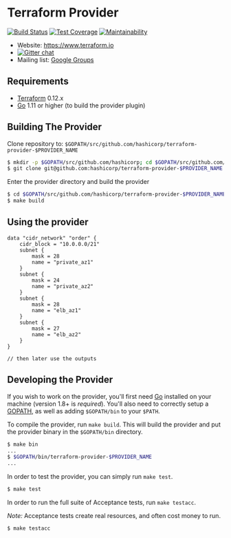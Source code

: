 Terraform Provider
==================
[![Build Status](https://travis-ci.com/moofish32/terraform-provider-cidr.svg?branch=master)](https://travis-ci.com/moofish32/terraform-provider-cidr)
[![Test Coverage](https://api.codeclimate.com/v1/badges/78c89d99d59df51cc9b1/test_coverage)](https://codeclimate.com/github/moofish32/terraform-provider-cidr/test_coverage)
[![Maintainability](https://api.codeclimate.com/v1/badges/78c89d99d59df51cc9b1/maintainability)](https://codeclimate.com/github/moofish32/terraform-provider-cidr/maintainability)
- Website: https://www.terraform.io
- [![Gitter chat](https://badges.gitter.im/hashicorp-terraform/Lobby.png)](https://gitter.im/hashicorp-terraform/Lobby)
- Mailing list: [Google Groups](http://groups.google.com/group/terraform-tool)

Requirements
------------

-	[Terraform](https://www.terraform.io/downloads.html) 0.12.x
-	[Go](https://golang.org/doc/install) 1.11 or higher (to build the provider plugin)

Building The Provider
---------------------

Clone repository to: `$GOPATH/src/github.com/hashicorp/terraform-provider-$PROVIDER_NAME`

```sh
$ mkdir -p $GOPATH/src/github.com/hashicorp; cd $GOPATH/src/github.com/hashicorp
$ git clone git@github.com:hashicorp/terraform-provider-$PROVIDER_NAME
```

Enter the provider directory and build the provider

```sh
$ cd $GOPATH/src/github.com/hashicorp/terraform-provider-$PROVIDER_NAME
$ make build
```

Using the provider
----------------------
```hcl
data "cidr_network" "order" {
	cidr_block = "10.0.0.0/21"
	subnet {
		mask = 28
		name = "private_az1" 
	}
	subnet {
		mask = 24
		name = "private_az2" 
	}
	subnet {
		mask = 28
		name = "elb_az1" 
	}
	subnet {
		mask = 27
		name = "elb_az2" 
	}
}

// then later use the outputs 
```

Developing the Provider
---------------------------

If you wish to work on the provider, you'll first need [Go](http://www.golang.org) installed on your machine (version 1.8+ is *required*). You'll also need to correctly setup a [GOPATH](http://golang.org/doc/code.html#GOPATH), as well as adding `$GOPATH/bin` to your `$PATH`.

To compile the provider, run `make build`. This will build the provider and put the provider binary in the `$GOPATH/bin` directory.

```sh
$ make bin
...
$ $GOPATH/bin/terraform-provider-$PROVIDER_NAME
...
```

In order to test the provider, you can simply run `make test`.

```sh
$ make test
```

In order to run the full suite of Acceptance tests, run `make testacc`.

*Note:* Acceptance tests create real resources, and often cost money to run.

```sh
$ make testacc
```
